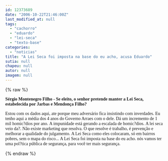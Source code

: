 ```yaml
---
id: 12373689
date: "2006-10-22T21:46:00Z"
last_modified_at: null
tags:
  - "cachorro"
  - "eduardo"
  - "lei-seca"
  - "texto-base"
categories:
  - "noticias"
title: "A Lei Seca foi imposta na base do eu acho, acusa Eduardo"
sutia: null
chapeu: null
autor: null
imagem: null
---
```

{% raw %}
<p><P><FONT face=Verdana><STRONG>Sérgio Montenegro Filho -</STRONG> <STRONG>Se eleito, o senhor pretende manter a Lei Seca, estabelecida por Jarbas e Mendonça Filho?</STRONG></FONT></P></p>
<p><P><FONT face=Verdana>Estou com os dados aqui, ate porque meu adversário fica insistindo com inverdades. Eu tenho aqui a média dos 4 anos do Governo Arraes com o dele. Dá um incremento de 1 mil homic?dios por ano.&nbsp;A impunidade está gerando a escalada de homic?dios.&nbsp;A lei seca veio da?. Não existe marketing que resolva.&nbsp;O que resolve é trabalho, é prevenção e melhorar a qualidade do julgamento.&nbsp;A Lei Seca como eles colocaram, só em bairros pobres, sem o mapa do risco...&nbsp;A Lei Seca foi imposta na base do eu acho. nós vamos ter uma pol?tica pública de segurança, para você ter mais segurança.</FONT></P> </p>
{% endraw %}